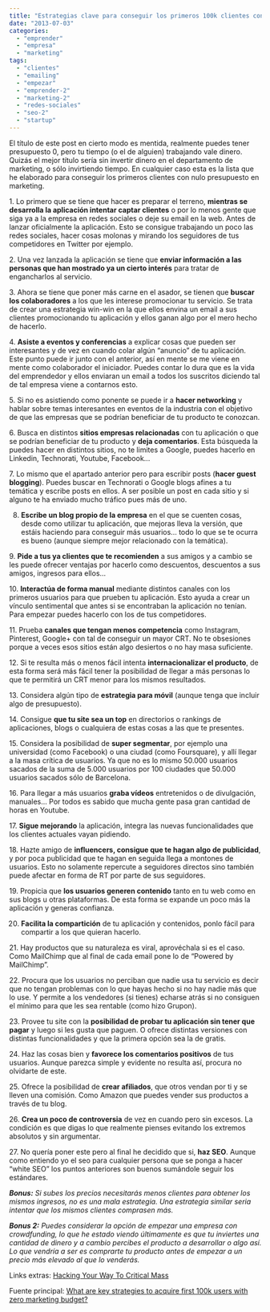 ```yaml
---
title: "Estrategias clave para conseguir los primeros 100k clientes con 0 presupuesto en marketing"
date: "2013-07-03"
categories: 
  - "emprender"
  - "empresa"
  - "marketing"
tags: 
  - "clientes"
  - "emailing"
  - "empezar"
  - "emprender-2"
  - "marketing-2"
  - "redes-sociales"
  - "seo-2"
  - "startup"
---
```


El título de este post en cierto modo es mentida, realmente puedes tener presupuesto 0, pero tu tiempo (o el de alguien) trabajando vale dinero. Quizás el mejor título sería sin invertir dinero en el departamento de marketing, o sólo invirtiendo tiempo. En cualquier caso esta es la lista que he elaborado para conseguir los primeros clientes con nulo presupuesto en marketing.

1\. Lo primero que se tiene que hacer es preparar el terreno, **mientras se desarrolla la aplicación intentar captar clientes** o por lo menos gente que siga ya a la empresa en redes sociales o deje su email en la web. Antes de lanzar oficialmente la aplicación. Esto se consigue trabajando un poco las redes sociales, hacer cosas molonas y mirando los seguidores de tus competidores en Twitter por ejemplo.

2\. Una vez lanzada la aplicación se tiene que **enviar información a las personas que han mostrado ya un cierto interés** para tratar de engancharlos al servicio.

3\. Ahora se tiene que poner más carne en el asador, se tienen que **buscar los colaboradores** a los que les interese promocionar tu servicio. Se trata de crear una estrategia win-win en la que ellos envina un email a sus clientes promocionando tu aplicación y ellos ganan algo por el mero hecho de hacerlo.

4\. **Asiste a eventos y conferencias** a explicar cosas que pueden ser interesantes y de vez en cuando colar algún “anuncio” de tu aplicación. Este punto puede ir junto con el anterior, así en mente se me viene en mente como colaborador el iniciador. Puedes contar lo dura que es la vida del emprendedor y ellos enviaran un email a todos los suscritos diciendo tal de tal empresa viene a contarnos esto.

5\. Si no es asistiendo como ponente se puede ir a **hacer networking** y hablar sobre temas interesantes en eventos de la industria con el objetivo de que las empresas que se podrían beneficiar de tu producto te conozcan.

6\. Busca en distintos **sitios empresas relacionadas** con tu aplicación o que se podrían beneficiar de tu producto y **deja comentarios**. Esta búsqueda la puedes hacer en distintos sitios, no te limites a Google, puedes hacerlo en Linkedin, Technorati, Youtube, Facebook...

7\. Lo mismo que el apartado anterior pero para escribir posts (**hacer guest blogging**). Puedes buscar en Technorati o Google blogs afines a tu temática y escribe posts en ellos. A ser posible un post en cada sitio y si alguno te ha enviado mucho tráfico pues más de uno.

8. **Escribe un blog propio de la empresa** en el que se cuenten cosas, desde como utilizar tu aplicación, que mejoras lleva la versión, que estáis haciendo para conseguir más usuarios... todo lo que se te ocurra es bueno (aunque siempre mejor relacionado con la temática).

9\. **Pide a tus ya clientes que te recomienden** a sus amigos y a cambio se les puede ofrecer ventajas por hacerlo como descuentos, descuentos a sus amigos, ingresos para ellos...

10\. **Interactúa de forma manual** mediante distintos canales con los primeros usuarios para que prueben tu aplicación. Esto ayuda a crear un vínculo sentimental que antes si se encontraban la aplicación no tenían. Para empezar puedes hacerlo con los de tus competidores.

11\. Prueba **canales que tengan menos competencia** como Instagram, Pinterest, Google+ con tal de conseguir un mayor CRT. No te obsesiones porque a veces esos sitios están algo desiertos o no hay masa suficiente.

12\. Si te resulta más o menos fácil intenta **internacionalizar el producto**, de esta forma será más fácil tener la posibilidad de llegar a más personas lo que te permitirá un CRT menor para los mismos resultados.

13\. Considera algún tipo de **estrategia para móvil** (aunque tenga que incluir algo de presupuesto).

14\. Consigue **que tu site sea un top** en directorios o rankings de aplicaciones, blogs o cualquiera de estas cosas a las que te presentes.

15\. Considera la posibilidad de **super segmentar**, por ejemplo una universidad (como Facebook) o una ciudad (como Foursquare), y allí llegar a la masa crítica de usuarios. Ya que no es lo mismo 50.000 usuarios sacados de la suma de 5.000 usuarios por 100 ciudades que 50.000 usuarios sacados sólo de Barcelona.

16\. Para llegar a más usuarios **graba vídeos** entretenidos o de divulgación, manuales... Por todos es sabido que mucha gente pasa gran cantidad de horas en Youtube.

17\. **Sigue mejorando** la aplicación, integra las nuevas funcionalidades que los clientes actuales vayan pidiendo.

18\. Hazte amigo de **influencers, consigue que te hagan algo de publicidad**, y por poca publicidad que te hagan en seguida llega a montones de usuarios. Esto no solamente repercute a seguidores directos sino también puede afectar en forma de RT por parte de sus seguidores.

19\. Propicia que **los usuarios generen contenido** tanto en tu web como en sus blogs u otras plataformas. De esta forma se expande un poco más la aplicación y generas confianza.

20. **Facilita la compartición** de tu aplicación y contenidos, ponlo fácil para compartir a los que quieran hacerlo.

21\. Hay productos que su naturaleza es viral, aprovéchala si es el caso. Como MailChimp que al final de cada email pone lo de “Powered by MailChimp”.

22\. Procura que los usuarios no perciban que nadie usa tu servicio es decir que no tengan problemas con lo que hayas hecho si no hay nadie más que lo use. Y permite a los vendedores (si tienes) echarse atrás si no consiguen el mínimo para que les sea rentable (como hizo Grupon).

23\. Provee tu site con la **posibilidad de probar tu aplicación sin tener que pagar** y luego si les gusta que paguen. O ofrece distintas versiones con distintas funcionalidades y que la primera opción sea la de gratis.

24\. Haz las cosas bien y **favorece los comentarios positivos** de tus usuarios. Aunque parezca simple y evidente no resulta así, procura no olvidarte de este.

25\. Ofrece la posibilidad de **crear afiliados**, que otros vendan por ti y se lleven una comisión. Como Amazon que puedes vender sus productos a través de tu blog.

26\. **Crea un poco de controversia** de vez en cuando pero sin excesos. La condición es que digas lo que realmente pienses evitando los extremos absolutos y sin argumentar.

27\. No quería poner este pero al final he decidido que si, **haz SEO**. Aunque como entiendo yo el seo para cualquier persona que se ponga a hacer “white SEO” los puntos anteriores son buenos sumándole seguir los estándares.

_**Bonus:** Si subes los precios necesitarás menos clientes para obtener los mismos ingresos, no es una mala estrategia. Una estrategia similar seria intentar que los mismos clientes comprasen más._

_**Bonus 2:** Puedes considerar la opción de empezar una empresa con crowdfunding, lo que he estado viendo últimamente es que tu inviertes una cantidad de dinero y a cambio percibes el producto a desarrollar o algo así. Lo que vendría a ser es comprarte tu producto antes de empezar a un precio más elevado al que lo venderás._

Links extras: [Hacking Your Way To Critical Mass]( http://platformed.info/hacking-your-way-to-critical-mass/)

Fuente principal: [What are key strategies to acquire first 100k users with zero marketing budget?](http://www.quora.com/What-are-key-strategies-to-acquire-first-100k-users-with-zero-marketing-budget)
